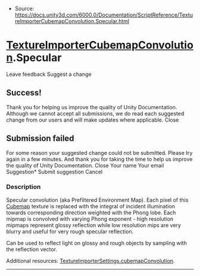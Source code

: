 * Source: https://docs.unity3d.com/6000.0/Documentation/ScriptReference/TextureImporterCubemapConvolution.Specular.html

#  [TextureImporterCubemapConvolution](https://docs.unity3d.com/6000.0/Documentation/ScriptReference/TextureImporterCubemapConvolution.html).Specular
Leave feedback
Suggest a change
## Success!
Thank you for helping us improve the quality of Unity Documentation. Although we cannot accept all submissions, we do read each suggested change from our users and will make updates where applicable.
Close
## Submission failed
For some reason your suggested change could not be submitted. Please <a>try again</a> in a few minutes. And thank you for taking the time to help us improve the quality of Unity Documentation.
Close
Your name Your email Suggestion* Submit suggestion
Cancel
### Description
Specular convolution (aka Prefiltered Environment Map).
Each pixel of this [Cubemap](https://docs.unity3d.com/6000.0/Documentation/ScriptReference/Cubemap.html) texture is replaced with the integral of incident illumination towards corresponding direction weighted with the Phong lobe. Each mipmap is convolved with varying Phong exponent - high resolution mipmaps represent glossy reflection while low resolution mips are very blurry and useful for very rough specular reflection.  
  
Can be used to reflect light on glossy and rough objects by sampling with the reflection vector.  
  
Additional resources: [TextureImporterSettings.cubemapConvolution](https://docs.unity3d.com/6000.0/Documentation/ScriptReference/TextureImporterSettings-cubemapConvolution.html).
* * *

